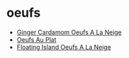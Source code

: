 # oeufs

 * [Ginger Cardamom Oeufs A La Neige](../index/g/ginger-cardamom-oeufs-a-la-neige-243532.json)
 * [Oeufs Au Plat](../index/o/oeufs-au-plat-356832.json)
 * [Floating Island Oeufs A La Neige](../index/f/floating-island-oeufs-a-la-neige.json)
